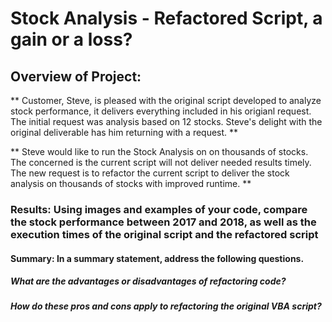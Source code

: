# Stock Analysis - Refactored Script, a gain or a loss?

## Overview of Project:  

** Customer, Steve, is pleased with the original script developed to analyze stock performance, it delivers everything included in his origianl request.  The initial request was analysis based on 12 stocks.  Steve's delight with the original deliverable has him returning with a request.  **

** Steve would like to run the Stock Analysis on on thousands of stocks. The concerned is the current script will not deliver needed results timely.  The new request is to refactor the current script to deliver the stock analysis on thousands of stocks with improved runtime.  **  

### Results:  Using images and examples of your code, compare the stock performance between 2017 and 2018, as well as the execution times of the original script and the refactored script 

#### **Summary:**   In a summary statement, address the following questions.
##### What are the advantages or disadvantages of refactoring code?
##### How do these pros and cons apply to refactoring the original VBA script?
